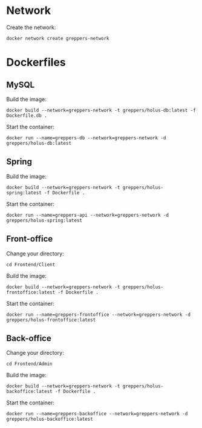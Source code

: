 # Network

Create the network:

```
docker network create greppers-network
```

# Dockerfiles

## MySQL

Build the image:

```
docker build --network=greppers-network -t greppers/holus-db:latest -f Dockerfile.db .
```

Start the container:

```
docker run --name=greppers-db --network=greppers-network -d greppers/holus-db:latest
```

## Spring

Build the image:

```
docker build --network=greppers-network -t greppers/holus-spring:latest -f Dockerfile .
```

Start the container:

```
docker run --name=greppers-api --network=greppers-network -d greppers/holus-spring:latest
```

## Front-office

Change your directory:

```
cd Frontend/Client
```

Build the image:

```
docker build --network=greppers-network -t greppers/holus-frontoffice:latest -f Dockerfile .
```

Start the container:

```
docker run --name=greppers-frontoffice --network=greppers-network -d greppers/holus-frontoffice:latest
```

## Back-office

Change your directory:

```
cd Frontend/Admin
```

Build the image:

```
docker build --network=greppers-network -t greppers/holus-backoffice:latest -f Dockerfile .
```

Start the container:

```
docker run --name=greppers-backoffice --network=greppers-network -d greppers/holus-backoffice:latest
```

